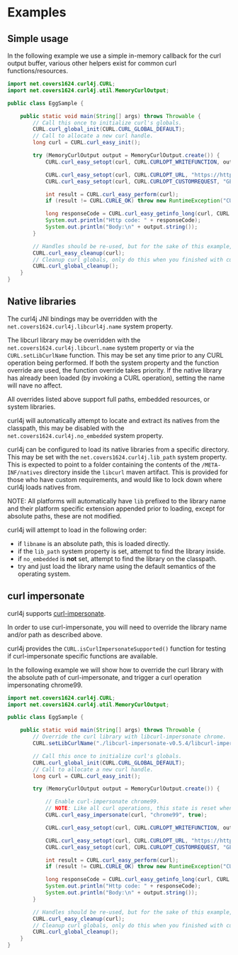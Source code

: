 # Examples

## Simple usage
In the following example we use a simple in-memory callback for the curl output buffer, various other
helpers exist for common curl functions/resources.

```java
import net.covers1624.curl4j.CURL;
import net.covers1624.curl4j.util.MemoryCurlOutput;

public class EggSample {

    public static void main(String[] args) throws Throwable {
        // Call this once to initialize curl's globals.
        CURL.curl_global_init(CURL.CURL_GLOBAL_DEFAULT);
        // Call to allocate a new curl handle.
        long curl = CURL.curl_easy_init();

        try (MemoryCurlOutput output = MemoryCurlOutput.create()) {
            CURL.curl_easy_setopt(curl, CURL.CURLOPT_WRITEFUNCTION, output.callback());

            CURL.curl_easy_setopt(curl, CURL.CURLOPT_URL, "https://httpbin.org/anything");
            CURL.curl_easy_setopt(curl, CURL.CURLOPT_CUSTOMREQUEST, "GET");

            int result = CURL.curl_easy_perform(curl);
            if (result != CURL.CURLE_OK) throw new RuntimeException("CURL Failed: " + CURL.curl_easy_strerror(result));

            long responseCode = CURL.curl_easy_getinfo_long(curl, CURL.CURLINFO_RESPONSE_CODE);
            System.out.println("Http code: " + responseCode);
            System.out.println("Body:\n" + output.string());
        }

        // Handles should be re-used, but for the sake of this example, clean it up.
        CURL.curl_easy_cleanup(curl);
        // Cleanup curl globals, only do this when you finished with curl.
        CURL.curl_global_cleanup();
    }
}
```

## Native libraries

The curl4j JNI bindings may be overridden with the `net.covers1624.curl4j.libcurl4j.name` system property.

The libcurl library may be overridden with the `net.covers1624.curl4j.libcurl.name` system property or
via the `CURL.setLibCurlName` function. This may be set any time prior to any CURL operation being performed.
If both the system property and the function override are used, the function override takes priority. If the native
library has already been loaded (by invoking a CURL operation), setting the name will nave no affect.

All overrides listed above support full paths, embedded resources, or system libraries.

curl4j will automatically attempt to locate and extract its natives from the classpath, this may
be disabled with the `net.covers1624.curl4j.no_embedded` system property.

curl4j can be configured to load its native libraries from a specific directory. This may be set with the
`net.covers1624.curl4j.lib_path` system property. This is expected to point to a folder containing the contents
of the `/META-INF/natives` directory inside the `libcurl` maven artifact. This is provided for those who
have custom requirements, and would like to lock down where curl4j loads natives from.

NOTE: All platforms will automatically have `lib` prefixed to the library name and their platform specific extension
appended prior to loading, except for absolute paths, these are not modified.

curl4j will attempt to load in the following order:
- if `libname` is an absolute path, this is loaded directly.
- if the `lib_path` system property is set, attempt to find the library inside. 
- if `no_embedded` is **not** set, attempt to find the library on the classpath.
- try and just load the library name using the default semantics of the operating system.

## curl impersonate

curl4j supports [curl-impersonate](https://github.com/lwthiker/curl-impersonate).

In order to use curl-impersonate, you will need to override the library name and/or path as described above.

curl4j provides the `CURL.isCurlImpersonateSupported()` function for testing if curl-impersonate specific functions
are available.

In the following example we will show how to override the curl library with the absolute path of curl-impersonate,
and trigger a curl operation impersonating chrome99.

```java
import net.covers1624.curl4j.CURL;
import net.covers1624.curl4j.util.MemoryCurlOutput;

public class EggSample {

    public static void main(String[] args) throws Throwable {
        // Override the curl library with libcurl-impersonate chrome.
        CURL.setLibCurlName("./libcurl-impersonate-v0.5.4/libcurl-impersonate-chrome.so");

        // Call this once to initialize curl's globals.
        CURL.curl_global_init(CURL.CURL_GLOBAL_DEFAULT);
        // Call to allocate a new curl handle.
        long curl = CURL.curl_easy_init();

        try (MemoryCurlOutput output = MemoryCurlOutput.create()) {

            // Enable curl-impersonate chrome99.
            // NOTE: Like all curl operations, this state is reset when curl_easy_reset is called.
            CURL.curl_easy_impersonate(curl, "chrome99", true);

            CURL.curl_easy_setopt(curl, CURL.CURLOPT_WRITEFUNCTION, output.callback());

            CURL.curl_easy_setopt(curl, CURL.CURLOPT_URL, "https://httpbin.org/anything");
            CURL.curl_easy_setopt(curl, CURL.CURLOPT_CUSTOMREQUEST, "GET");

            int result = CURL.curl_easy_perform(curl);
            if (result != CURL.CURLE_OK) throw new RuntimeException("CURL Failed: " + CURL.curl_easy_strerror(result));

            long responseCode = CURL.curl_easy_getinfo_long(curl, CURL.CURLINFO_RESPONSE_CODE);
            System.out.println("Http code: " + responseCode);
            System.out.println("Body:\n" + output.string());
        }

        // Handles should be re-used, but for the sake of this example, clean it up.
        CURL.curl_easy_cleanup(curl);
        // Cleanup curl globals, only do this when you finished with curl.
        CURL.curl_global_cleanup();
    }
}
```
